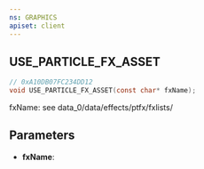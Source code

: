 ```yaml
---
ns: GRAPHICS
apiset: client
---
```

## USE_PARTICLE_FX_ASSET

```c
// 0xA10DB07FC234DD12
void USE_PARTICLE_FX_ASSET(const char* fxName);
```

fxName: see data_0/data/effects/ptfx/fxlists/

## Parameters
* **fxName**: